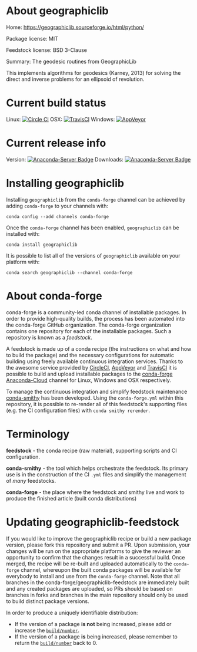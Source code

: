 About geographiclib
===================

Home: https://geographiclib.sourceforge.io/html/python/

Package license: MIT

Feedstock license: BSD 3-Clause

Summary: The geodesic routines from GeographicLib

This implements algorithms for geodesics (Karney, 2013) for solving the
direct and inverse problems for an ellipsoid of revolution.


Current build status
====================

Linux: [![Circle CI](https://circleci.com/gh/conda-forge/geographiclib-feedstock.svg?style=shield)](https://circleci.com/gh/conda-forge/geographiclib-feedstock)
OSX: [![TravisCI](https://travis-ci.org/conda-forge/geographiclib-feedstock.svg?branch=master)](https://travis-ci.org/conda-forge/geographiclib-feedstock)
Windows: [![AppVeyor](https://ci.appveyor.com/api/projects/status/github/conda-forge/geographiclib-feedstock?svg=True)](https://ci.appveyor.com/project/conda-forge/geographiclib-feedstock/branch/master)

Current release info
====================
Version: [![Anaconda-Server Badge](https://anaconda.org/conda-forge/geographiclib/badges/version.svg)](https://anaconda.org/conda-forge/geographiclib)
Downloads: [![Anaconda-Server Badge](https://anaconda.org/conda-forge/geographiclib/badges/downloads.svg)](https://anaconda.org/conda-forge/geographiclib)

Installing geographiclib
========================

Installing `geographiclib` from the `conda-forge` channel can be achieved by adding `conda-forge` to your channels with:

```
conda config --add channels conda-forge
```

Once the `conda-forge` channel has been enabled, `geographiclib` can be installed with:

```
conda install geographiclib
```

It is possible to list all of the versions of `geographiclib` available on your platform with:

```
conda search geographiclib --channel conda-forge
```


About conda-forge
=================

conda-forge is a community-led conda channel of installable packages.
In order to provide high-quality builds, the process has been automated into the
conda-forge GitHub organization. The conda-forge organization contains one repository
for each of the installable packages. Such a repository is known as a *feedstock*.

A feedstock is made up of a conda recipe (the instructions on what and how to build
the package) and the necessary configurations for automatic building using freely
available continuous integration services. Thanks to the awesome service provided by
[CircleCI](https://circleci.com/), [AppVeyor](http://www.appveyor.com/)
and [TravisCI](https://travis-ci.org/) it is possible to build and upload installable
packages to the [conda-forge](https://anaconda.org/conda-forge)
[Anaconda-Cloud](http://docs.anaconda.org/) channel for Linux, Windows and OSX respectively.

To manage the continuous integration and simplify feedstock maintenance
[conda-smithy](http://github.com/conda-forge/conda-smithy) has been developed.
Using the ``conda-forge.yml`` within this repository, it is possible to re-render all of
this feedstock's supporting files (e.g. the CI configuration files) with ``conda smithy rerender``.


Terminology
===========

**feedstock** - the conda recipe (raw material), supporting scripts and CI configuration.

**conda-smithy** - the tool which helps orchestrate the feedstock.
                   Its primary use is in the construction of the CI ``.yml`` files
                   and simplify the management of *many* feedstocks.

**conda-forge** - the place where the feedstock and smithy live and work to
                  produce the finished article (built conda distributions)


Updating geographiclib-feedstock
================================

If you would like to improve the geographiclib recipe or build a new
package version, please fork this repository and submit a PR. Upon submission,
your changes will be run on the appropriate platforms to give the reviewer an
opportunity to confirm that the changes result in a successful build. Once
merged, the recipe will be re-built and uploaded automatically to the
`conda-forge` channel, whereupon the built conda packages will be available for
everybody to install and use from the `conda-forge` channel.
Note that all branches in the conda-forge/geographiclib-feedstock are
immediately built and any created packages are uploaded, so PRs should be based
on branches in forks and branches in the main repository should only be used to
build distinct package versions.

In order to produce a uniquely identifiable distribution:
 * If the version of a package **is not** being increased, please add or increase
   the [``build/number``](http://conda.pydata.org/docs/building/meta-yaml.html#build-number-and-string).
 * If the version of a package **is** being increased, please remember to return
   the [``build/number``](http://conda.pydata.org/docs/building/meta-yaml.html#build-number-and-string)
   back to 0.
